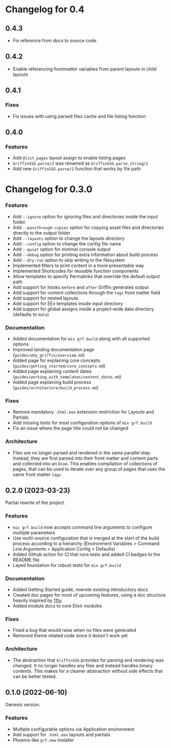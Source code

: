 # Changelog for 0.4

## 0.4.3

- Fix reference from docs to source code.

## 0.4.2

- Enable referencing frontmatter variables from parent layouts in child layouts

## 0.4.1

### Fixes

- Fix issues with using parsed files cache and file listing function

## 0.4.0

### Features

- Add `@list_pages` layout assign to enable listing pages
- `GriffinSSG.parse/2` was renamed as `GriffinSSG.parse_string/2`
- Add new `GriffinSSG.parse/2` function that works by file path

# Changelog for 0.3.0

### Features

- Add `--ignore` option for ignoring files and directories inside the input folder
- Add `--passthrough-copies` option for copying asset files and directories directly to the output folder
- Add `--layouts` option to change the layouts directory
- Add `--config` option to change the config file name
- Add `--quiet` option for minimal console output
- Add `--debug` option for printing extra information about build process
- Add `--dry-run` option to skip writing to the filesystem
- Implemented filters to print content in a more presentable way
- Implemented Shortcodes for reusable function components
- Allow templates to specify Permalinks that override the default output path
- Add support for hooks `before` and `after` Griffin generates output
- Add support for content collections through the `tags` front matter field
- Add support for nested layouts
- Add support for EEx templates inside input directory
- Add support for global assigns inside a project-wide data directory (defaults to `data`)

### Documentation

- Added documentation for `mix grf.build` along with all supported options
- Improved landing documentation page (`guides/why_griffin/overview.md`)
- Added page for explaining core concepts (`guides/getting_started/core_concepts.md`)
- Added page explaining content dates (`guides/working_with_templates/content_dates.md`)
- Added page explaining build process (`guides/architecture/build_process.md`)

### Fixes

- Remove mandatory `.html.eex` extension restriction for Layouts and Partials
- Add missing tests for most configuration options of `mix grf.build`
- Fix an issue where the page title could not be changed

### Architecture

- Files are no longer parsed and rendered in the same parallel step.
  Instead, they are first parsed into their front matter and content parts and collected
  into an `Enum`. This enables compilation of collections of pages, that can be used to iterate
  over any group of pages that uses the same front matter `tags`.

## 0.2.0 (2023-03-23)

Partial rewrite of the project.

### Features

- `mix grf.build` now accepts command line arguments to configure multiple parameters
- Use multi-source configuration that is merged at the start of the build process according to a hierarchy (Environment Variables > Command Line Arguments > Application Config > Defaults)
- Added Github action for CI that runs tests and added CI badges to the README file.
- Layed foundation for robust tests for `mix grf.build`

### Documentation

- Added Getting Started guide, rewrote existing introductory docs
- Created doc pages for most of upcoming features, using a doc structure heavily inspired by [11ty](https://www.11ty.dev/docs/).
- Added module docs to core Elixir modules

### Fixes

- Fixed a bug that would raise when no files were generated
- Removed theme related code since it doesn't work yet

### Architecture

- The abstraction that `GriffinSSG` provides for parsing and rendering was changed.
  It no longer handles any files and instead handles binary contents.
  This makes for a cleaner abstraction without side effects that can be better tested.

## 0.1.0 (2022-06-10)

Genesis version.

### Features

- Multiple configurable options via Application environment
- Add support for `.html.eex` layouts and partials
- Phoenix-like `grf.new` installer
